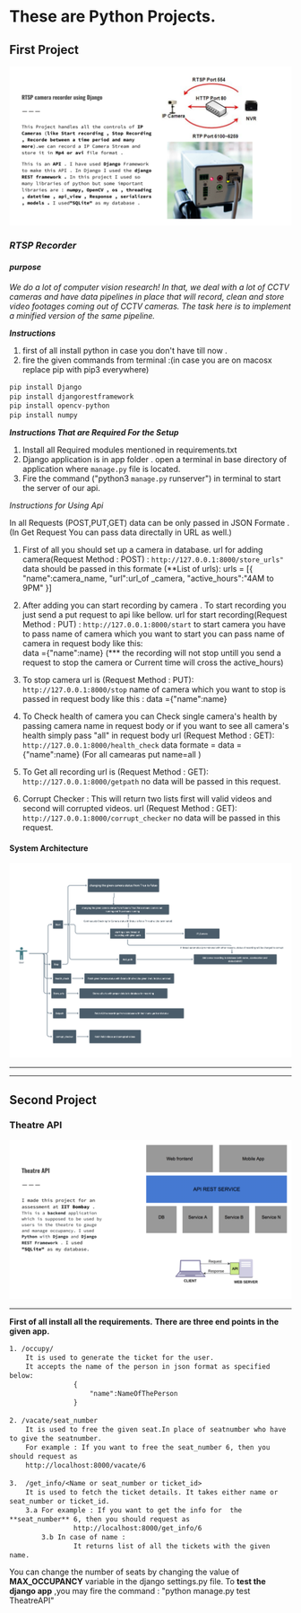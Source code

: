 # These are Python Projects.

## First Project

![RTSP Recorder](./Images/RTSP.svg)
### _*RTSP Recorder*_



#### *purpose*
_*We do a lot of computer vision research! In that, we deal with a lot of CCTV cameras and have data pipelines in place that will record, clean and store video footages coming out of CCTV cameras. The task here is to implement a minified version of the same pipeline.*_




_**Instructions**_
1. first of all install python in case you don't have till now .
2. fire the given commands from terminal :(in case you are on macosx replace pip with pip3 everywhere)
```python
pip install Django 
pip install djangorestframework
pip install opencv-python
pip install numpy
```

_**Instructions That are Required For the Setup**_

1. Install all Required modules mentioned in requirements.txt
2. Django application is in app folder . open a terminal in base directory of application where ```manage.py``` file is located.
3. Fire the command ("python3 ```manage.py``` runserver") in terminal to start the server of our api.





_*Instructions for Using Api*_

In all Requests (POST,PUT,GET) data can be only passed in JSON Formate .(In Get Request You can pass data directally in URL as well.)

1. First of all you should set up a camera in database.
url for adding camera(Request Method : POST) : ```http://127.0.0.1:8000/store_urls"```
data should be passed in this formate (**List of urls): urls = [{
		   "name":camera_name,
		   "url":url_of _camera,
		   "active_hours":"4AM to 9PM"
		}]

2. After adding you can start recording by camera . To start recording you just send a put request to api like bellow.
url for start recording(Request Method : PUT) : ```http://127.0.0.1:8000/start```
to start camera you have to pass name of camera which you want to start you can pass name of camera in request body like this:    
data ={"name":name}
(*** the recording will not stop untill you send a request to stop the camera or Current time will cross the active_hours)

3. To stop camera url is (Request Method : PUT):  ```http://127.0.0.1:8000/stop```
name of camera which you want to stop is passed in request body like this : data ={"name":name}

4. To Check health of camera you can Check single camera's health by passing camera name in request body or if you want to see all camera's health simply pass "all" in request body
url  (Request Method : GET): ```http://127.0.0.1:8000/health_check```
data formate = data ={"name":name} (For all camearas put name=all )


5. To Get all recording url is (Request Method : GET): ```http://127.0.0.1:8000/getpath```
no data will be passed in this request.

6. Corrupt Checker : This will return two lists first will valid videos and second will corrupted videos.
url (Request Method : GET): ```http://127.0.0.1:8000/corrupt_checker```
no data will be passed in this request.

#### **System Architecture**
![RTSP Recorder](./Images/rtsp.png)


---
----
## Second Project
### Theatre API
![](./Images/Theater.svg)

---
**First of all install all the requirements.**
**There are three end points in the given app.**

	1. /occupy/
	 	It is used to generate the ticket for the user.
	 	It accepts the name of the person in json format as specified below:
	 				{
	 					"name":NameOfThePerson
	 				}

	2. /vacate/seat_number
		It is used to free the given seat.In place of seatnumber who have to give the seatnumber.
		For example : If you want to free the seat_number 6, then you should request as
		http://localhost:8000/vacate/6

	3.  /get_info/<Name or seat_number or ticket_id>
	    It is used to fetch the ticket details. It takes either name or seat_number or ticket_id.
	    3.a For example : If you want to get the info for  the **seat_number** 6, then you should request as
					http://localhost:8000/get_info/6
			3.b In case of name :
					It returns list of all the tickets with the given name.


You can change the number of seats by changing the value of **MAX_OCCUPANCY** variable in the django settings.py file.
To **test the django app** ,you may fire the command : "python manage.py test TheatreAPI"
